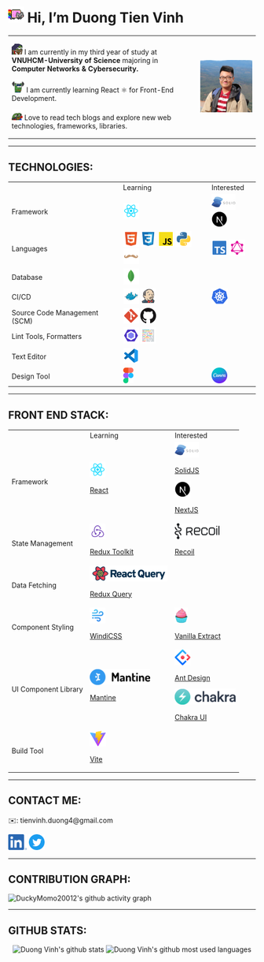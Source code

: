 <h1><img src="./assets/niancat.gif" height="32px" alt="rainbow-cat"/> Hi, I’m Duong Tien Vinh</h1>

<table>
    <tr>
        <td>
            <p><img src="./assets/study.gif" width="22px" height="22px" alt="pepe-reading"/> I am currently in my third year of study at <b>VNUHCM-University of Science</b> majoring in <b>Computer Networks & Cybersecurity.</b></p>
            <p><img src="./assets/workout.gif" width="26px" height="26px" alt="pepe-workout"/> I am currently learning React ⚛️ for Front-End Development.</p>
            <p><img src="./assets/love.gif" width="22px" height="22px" alt="pepe-loving"/> Love to read tech blogs and explore new web technologies, frameworks, libraries.</p>
        </td>
        <td>
            <img src="./assets/avatar.jpg" width="300" alt="Duong Vinh avatar"/>
        </td>
    </tr>
</table>

---

## TECHNOLOGIES:

<table>
    <tr>
        <td></td>
        <td>Learning</td>
        <td>Interested</td>
    </tr>
    <tr>
        <td>Framework</td>
        <td>
            <img src="./assets/file_type_reactjs.svg" height="32px" alt="reactjs"/>
        </td>
        <td>
            <img src="./assets/solidjs_logo.png" height="32px" alt="solidjs"/>
            <img src="./assets/nextjs_logo.png" height="32px" alt="nextjs"/>
        </td>
    </tr>
    <tr>
        <td>Languages</td>
        <td>
            <img src="./assets/file_type_html.svg" height="32px" alt="html"/>
            <img src="./assets/file_type_css.svg" height="32px" alt="css"/>
            <img src="./assets/file_type_js_official.svg" height="32px" alt="javascript"/>
            <img src="./assets/file_type_python.svg" height="32px" alt="python"/>
            <img src="./assets/file_type_handlebars.svg" height="32px" alt="handlebars"/>
        </td>
        <td>
            <img src="./assets/file_type_typescript_official.svg" height="32px" alt="typescript"/>
            <img src="./assets/file_type_graphql.svg" height="32px" alt="graphql"/>
        </td>
    </tr>
    <tr>
        <td>Database</td>
        <td>
            <img src="./assets/file_type_mongo.svg" height="32px" alt="mongodb"/>
        </td>
        <td>
        </td>
    </tr>
    <tr>
        <td>CI/CD</td>
        <td>
            <img src="./assets/file_type_docker.svg" height="32px" alt="dockerfile"/>
            <img src="./assets/file_type_jenkins.svg" height="32px" alt="jenkinsfile"/>
        </td>
        <td>
            <img src="./assets/kubernetes_logo.svg" height="32px" alt="kubernetes"/>
        </td>
    </tr>
    <tr>
        <td>Source Code Management (SCM)</td>
        <td>
            <img src="./assets/file_type_git.svg" height="32px" alt="git"/>
            <img src="./assets/github_logo.png" height="32px" alt="github"/>
        </td>
        <td>
        </td>
    </tr>
    <tr>
        <td>Lint Tools, Formatters</td>
        <td>
            <img src="./assets/file_type_eslint.svg" height="32px" alt="eslint"/>
            <img src="./assets/file_type_prettier.svg" height="32px" alt="prettier"/>
        </td>
        <td>
        </td>
    </tr>
    <tr>
        <td>Text Editor</td>
        <td>
            <img src="./assets/file_type_vscode.svg" height="32px" alt="vscode"/>
        </td>
        <td>
        </td>
    </tr>
    <tr>
        <td>Design Tool</td>
        <td>
            <img src="./assets/figma_logo.svg" height="32px" alt="figma"/>
        </td>
        <td>
            <img src="./assets/canva_logo.png" height="32px" alt="canva"/>
        </td>
    </tr>
</table>

---

## FRONT END STACK:

<table>
    <tr>
        <td></td>
        <td>Learning</td>
        <td>Interested</td>
    </tr>
    <tr>
        <td>Framework</td>
        <td>
            <img src="./assets/file_type_reactjs.svg" height="32px" alt="reactjs" />
            <p><a href="https://reactjs.org/">React</a></p>
        </td>
        <td>
            <img src="./assets/solidjs_logo.png" height="32px" alt="solidjs"/>
            <p><a href="https://www.solidjs.com/">SolidJS</a></p>
            <img src="./assets/nextjs_logo.png" height="32px" alt="nextjs"/>
            <p><a href="https://nextjs.org/">NextJS</a></p>
        </td>
    </tr>
    <tr>
        <td>State Management</td>
        <td>
            <img src="./assets/redux_logo.svg" height="32px" alt="redux"/>
            <p><a href="https://redux-toolkit.js.org/">Redux Toolkit</a></p>
        </td>
        <td>
            <img src="./assets/recoil_logo.svg" height="32px" alt="recoil"/>
            <p><a href="https://recoiljs.org/">Recoil</a></p>
        </td>
    </tr>
    <tr>
        <td>Data Fetching</td>
        <td>
            <img src="./assets/react_query_logo.png" height="32px" alt="react_query"/>
            <p><a href="https://react-query.tanstack.com/">Redux Query</a></p>
        </td>
        <td>
        </td>
    </tr>
    <tr>
        <td>Component Styling</td>
        <td>
            <img src="./assets/windi_css_logo.svg" height="32px" alt="windicss"/>
            <p><a href="https://windicss.org/">WindiCSS</a></p>
        </td>
        <td>
            <img src="./assets/vanilla_extract_logo.svg" height="32px" alt="vanilla_extract"/>
            <p><a href="https://vanilla-extract.style/">Vanilla Extract</a></p>
        </td>
    </tr>
    <tr>
        <td>UI Component Library</td>
        <td>
            <img src="./assets/mantine_logo.svg" height="32px" alt="mantine"/>
            <p><a href="https://mantine.dev/">Mantine</a></p>
        </td>
        <td>
            <img src="./assets/ant_design_logo.svg" height="32px" alt="ant_design"/>
            <p><a href="https://ant.design/">Ant Design</a></p>
            <img src="./assets/chakra_logo.svg" height="32px" alt="chakra"/>
            <p><a href="https://chakra-ui.com/">Chakra UI</a></p>
        </td>
    </tr>
    <tr>
        <td>Build Tool</td>
        <td>
            <img src="./assets/vite_logo.svg" height="32px" alt="vite"/>
            <p><a href="https://vitejs.dev/">Vite</a></p>
        </td>
        <td>
        </td>
    </tr>
</table>

---

## CONTACT ME:

<p>✉️: tienvinh.duong4@gmail.com</p>
<a href="https://www.linkedin.com/in/duong-tien-vinh-492b231a4"><img src="./assets/linkedin_logo.png" height="32px" alt="linkedin"/></a>
<a href="https://twitter.com/duckymomo20012"><img src="./assets/twitter_logo.svg" height="32px" alt="twitter"/></a>

---

## CONTRIBUTION GRAPH:

![DuckyMomo20012's github activity graph](https://duckymomo20012-activity-graph.herokuapp.com/graph?username=DuckyMomo20012&bg_color=504945&color=d4be98&line=7da3a3&point=ea6962&area=true&hide_border=true)

---

## GITHUB STATS:

<p align="center">
    <img width="48%" src="https://github-readme-stats.vercel.app/api?username=DuckyMomo20012&show_icons=true&title_color=d4be98&text_color=7da3a3&icon_color=ea6962&bg_color=504945" alt="Duong Vinh's github stats" />
    <img width="40%" src="https://github-readme-stats.vercel.app/api/top-langs/?username=DuckyMomo20012&layout=compact&langs_count=10&&title_color=d4be98&text_color=7da3a3&icon_color=ea6962&bg_color=504945" alt="Duong Vinh's github most used languages" />
</p>
